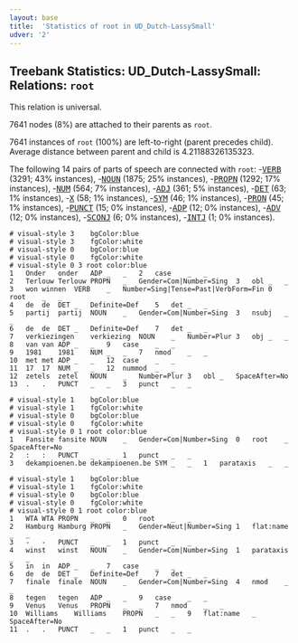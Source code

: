 ```yaml
---
layout: base
title:  'Statistics of root in UD_Dutch-LassySmall'
udver: '2'
---
```


## Treebank Statistics: UD_Dutch-LassySmall: Relations: `root`

This relation is universal.

7641 nodes (8%) are attached to their parents as `root`.

7641 instances of `root` (100%) are left-to-right (parent precedes child).
Average distance between parent and child is 4.21188326135323.

The following 14 pairs of parts of speech are connected with `root`: -<tt><a href="nl_lassysmall-pos-VERB.html">VERB</a></tt> (3291; 43% instances), -<tt><a href="nl_lassysmall-pos-NOUN.html">NOUN</a></tt> (1875; 25% instances), -<tt><a href="nl_lassysmall-pos-PROPN.html">PROPN</a></tt> (1292; 17% instances), -<tt><a href="nl_lassysmall-pos-NUM.html">NUM</a></tt> (564; 7% instances), -<tt><a href="nl_lassysmall-pos-ADJ.html">ADJ</a></tt> (361; 5% instances), -<tt><a href="nl_lassysmall-pos-DET.html">DET</a></tt> (63; 1% instances), -<tt><a href="nl_lassysmall-pos-X.html">X</a></tt> (58; 1% instances), -<tt><a href="nl_lassysmall-pos-SYM.html">SYM</a></tt> (46; 1% instances), -<tt><a href="nl_lassysmall-pos-PRON.html">PRON</a></tt> (45; 1% instances), -<tt><a href="nl_lassysmall-pos-PUNCT.html">PUNCT</a></tt> (15; 0% instances), -<tt><a href="nl_lassysmall-pos-ADP.html">ADP</a></tt> (12; 0% instances), -<tt><a href="nl_lassysmall-pos-ADV.html">ADV</a></tt> (12; 0% instances), -<tt><a href="nl_lassysmall-pos-SCONJ.html">SCONJ</a></tt> (6; 0% instances), -<tt><a href="nl_lassysmall-pos-INTJ.html">INTJ</a></tt> (1; 0% instances).


~~~ conllu
# visual-style 3	bgColor:blue
# visual-style 3	fgColor:white
# visual-style 0	bgColor:blue
# visual-style 0	fgColor:white
# visual-style 0 3 root	color:blue
1	Onder	onder	ADP	_	_	2	case	_	_
2	Terlouw	Terlouw	PROPN	_	Gender=Com|Number=Sing	3	obl	_	_
3	won	winnen	VERB	_	Number=Sing|Tense=Past|VerbForm=Fin	0	root	_	_
4	de	de	DET	_	Definite=Def	5	det	_	_
5	partij	partij	NOUN	_	Gender=Com|Number=Sing	3	nsubj	_	_
6	de	de	DET	_	Definite=Def	7	det	_	_
7	verkiezingen	verkiezing	NOUN	_	Number=Plur	3	obj	_	_
8	van	van	ADP	_	_	9	case	_	_
9	1981	1981	NUM	_	_	7	nmod	_	_
10	met	met	ADP	_	_	12	case	_	_
11	17	17	NUM	_	_	12	nummod	_	_
12	zetels	zetel	NOUN	_	Number=Plur	3	obl	_	SpaceAfter=No
13	.	.	PUNCT	_	_	3	punct	_	_

~~~


~~~ conllu
# visual-style 1	bgColor:blue
# visual-style 1	fgColor:white
# visual-style 0	bgColor:blue
# visual-style 0	fgColor:white
# visual-style 0 1 root	color:blue
1	Fansite	fansite	NOUN	_	Gender=Com|Number=Sing	0	root	_	SpaceAfter=No
2	:	:	PUNCT	_	_	1	punct	_	_
3	dekampioenen.be	dekampioenen.be	SYM	_	_	1	parataxis	_	_

~~~


~~~ conllu
# visual-style 1	bgColor:blue
# visual-style 1	fgColor:white
# visual-style 0	bgColor:blue
# visual-style 0	fgColor:white
# visual-style 0 1 root	color:blue
1	WTA	WTA	PROPN	_	_	0	root	_	_
2	Hamburg	Hamburg	PROPN	_	Gender=Neut|Number=Sing	1	flat:name	_	_
3	-	-	PUNCT	_	_	1	punct	_	_
4	winst	winst	NOUN	_	Gender=Com|Number=Sing	1	parataxis	_	_
5	in	in	ADP	_	_	7	case	_	_
6	de	de	DET	_	Definite=Def	7	det	_	_
7	finale	finale	NOUN	_	Gender=Com|Number=Sing	4	nmod	_	_
8	tegen	tegen	ADP	_	_	9	case	_	_
9	Venus	Venus	PROPN	_	_	7	nmod	_	_
10	Williams	Williams	PROPN	_	_	9	flat:name	_	SpaceAfter=No
11	.	.	PUNCT	_	_	1	punct	_	_

~~~


